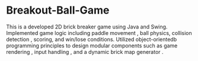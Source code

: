 # Breakout-Ball-Game
This is a  developed 2D  brick breaker game using Java and Swing. Implemented game logic including paddle movement , ball physics, collision detection , scoring, and win/lose conditions. Utilized object-orientedb programming principles to design modular components such as game rendering , input handling , and a dynamic brick map generator .

